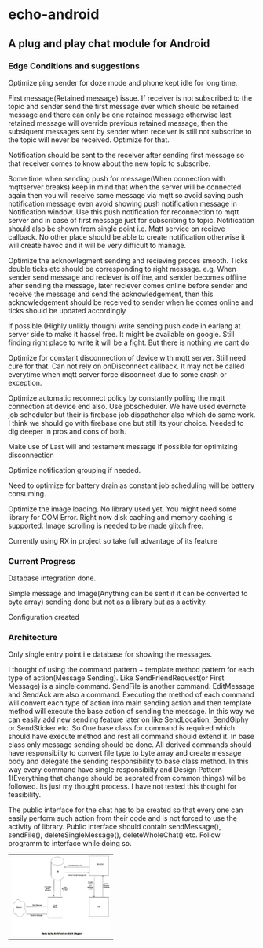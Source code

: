 # echo-android
## A plug and play chat module for Android

### Edge Conditions and suggestions

Optimize ping sender for doze mode and phone kept idle for long time.

First message(Retained message) issue. If receiver is not subscribed to the topic and sender send the first message ever which should be retained message and there can only be one retained message otherwise last retained message will override previous retained message, then the subsiquent messages sent by sender when receiver is still not subscribe to the topic will never be received. Optimize for that.

Notification should be sent to the receiver after sending first message so that receiver comes to know about the new topic to subscribe.

Some time when sending push for message(When connection with mqttserver breaks) keep in mind that when the server will be connected again then you will receive same message via mqtt so avoid saving push notification message even avoid showing push notification message in Notification window. Use this push notification for reconnection to mqtt server and in case of first message just for subscribing to topic. Notification should also be shown from single point i.e. Mqtt service on recieve callback. No other place should be able to create notification otherwise it will create havoc and it will be very difficult to manage.

Optimize the acknowlegment sending and recieving proces smooth. Ticks double ticks etc should be corresponding to right message. e.g. When sender send message and reciever is offline, and sender becomes offline after sending the message, later reciever comes online before sender and receive the message and send the acknowledgement, then this acknowledgement should be received to sender when he comes online and ticks should be updated accordingly

If possible (Highly unlikly though) write sending push code in earlang at server side to make it hassel free. It might be available on google. Still finding right place to write it will be a fight. But there is nothing we cant do.

Optimize for constant disconnection of device with mqtt server. Still need cure for that. Can not rely on onDisconnect callback. It may not be called everytime when mqtt server force disconnect due to some crash or exception.

Optimize automatic reconnect policy by constantly polling the mqtt connection at device end also. Use jobscheduler. We have used evernote job scheduler but their is firebase job dispathcher also which do same work. I think we should go with firebase one but still its your choice. Needed to dig deeper in pros and cons of both.

Make use of Last will and testament message if possible for optimizing disconnection

Optimize notification grouping if needed.

Need to optimize for battery drain as constant job scheduling will be battery consuming.

Optimize the image loading. No library used yet. You might need some library for OOM Error. Right now disk caching and memory caching is supported. Image scrolling is needed to be made glitch free.

Currently using RX in project so take full advantage of its feature


### Current Progress

Database integration done.

Simple message and Image(Anything can be sent if it can be converted to byte array) sending done but not as a library but as a activity.

Configuration created

### Architecture

Only single entry point i.e database for showing the messages.

I thought of using the command pattern + template method pattern for each type of action(Message Sending). Like SendFriendRequest(or First Message) is a single command. SendFile is another command. EditMessage and SendAck are also a command. Executing the method of each command will convert each type of action into main sending action and then template method will execute the base action of sending the message. In this way we can easily add new sending feature later on like SendLocation, SendGiphy or SendSticker etc. So One base class for command is required which should have execute method and rest all command should extend it. In base class only message sending should be done. All derived commands should have responsibilty to convert file type to byte array and create message body and delegate the sending responsibility to base class method. In this way every command have single responsibilty and Design Pattern 1(Everything that change should be seprated from common things) wil be followed. Its just my thought process. I have not tested this thought for feasibility.

The public interface for the chat has to be created so that every one can easily perform such action from their code and is not forced to use the activity of library. Public interface should contain sendMessage(), sendFile(), deleteSingleMessage(), deleteWholeChat() etc. Follow programm to interface while doing so.

<table>
<tr>
<td><img src="/images/Echo Architecture.jpg"  style="width: 200px;"/></td>
</tr>
</table>
